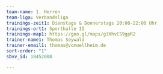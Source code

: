 ```yaml
---
team-name: 1. Herren
team-liga: Verbandsliga
trainings-zeit1: Dienstags & Donnerstags 20:00-22:00 Uhr
trainings-ort1: Sporthalle II
trainings-map1: https://goo.gl/maps/g3XhvCS9gpR2
trainer-name1: Thomas Seywald
trainer-email1: thomas@vcmuellheim.de
sort-order: "1"
sbvv_id: 18452008

---
```

